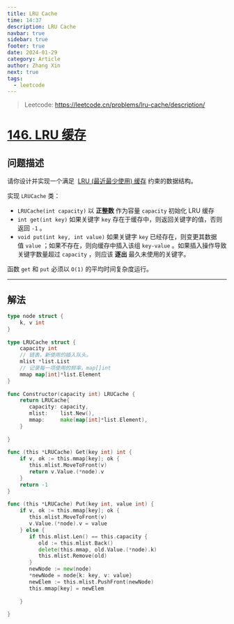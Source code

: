 ```yaml
---
title: LRU Cache
time: 14:37
description: LRU Cache
navbar: true
sidebar: true
footer: true
date: 2024-01-29
category: Article
author: Zhang Xin
next: true
tags:
  - leetcode
---
```

> Leetcode: https://leetcode.cn/problems/lru-cache/description/


# [146. LRU 缓存](https://leetcode.cn/problems/lru-cache/)


## 问题描述

请你设计并实现一个满足  [LRU (最近最少使用) 缓存](https://baike.baidu.com/item/LRU) 约束的数据结构。

实现 `LRUCache` 类：

- `LRUCache(int capacity)` 以 **正整数** 作为容量 `capacity` 初始化 LRU 缓存
- `int get(int key)` 如果关键字 `key` 存在于缓存中，则返回关键字的值，否则返回 `-1` 。
- `void put(int key, int value)` 如果关键字 `key` 已经存在，则变更其数据值 `value` ；如果不存在，则向缓存中插入该组 `key-value` 。如果插入操作导致关键字数量超过 `capacity` ，则应该 **逐出** 最久未使用的关键字。

函数 `get` 和 `put` 必须以 `O(1)` 的平均时间复杂度运行。

---
## 解法

```go
type node struct {  
    k, v int  
}  
  
type LRUCache struct {  
    capacity int  
    // 链表，新使用的插入队头。  
    mlist *list.List  
    // 记录每一项使用的频率，map[]int  
    mmap map[int]*list.Element  
}  
  
func Constructor(capacity int) LRUCache {  
    return LRUCache{  
       capacity: capacity,  
       mlist:    list.New(),  
       mmap:     make(map[int]*list.Element),  
    }  
  
}  
  
func (this *LRUCache) Get(key int) int {  
    if v, ok := this.mmap[key]; ok {  
       this.mlist.MoveToFront(v)  
       return v.Value.(*node).v  
    }  
    return -1  
}  
  
func (this *LRUCache) Put(key int, value int) {  
    if v, ok := this.mmap[key]; ok {  
       this.mlist.MoveToFront(v)  
       v.Value.(*node).v = value  
    } else {  
       if this.mlist.Len() == this.capacity {  
          old := this.mlist.Back()  
          delete(this.mmap, old.Value.(*node).k)  
          this.mlist.Remove(old)  
       }  
       newNode := new(node)  
       *newNode = node{k: key, v: value}  
       newElem := this.mlist.PushFront(newNode)  
       this.mmap[key] = newElem  
  
    }  
  
}
```

